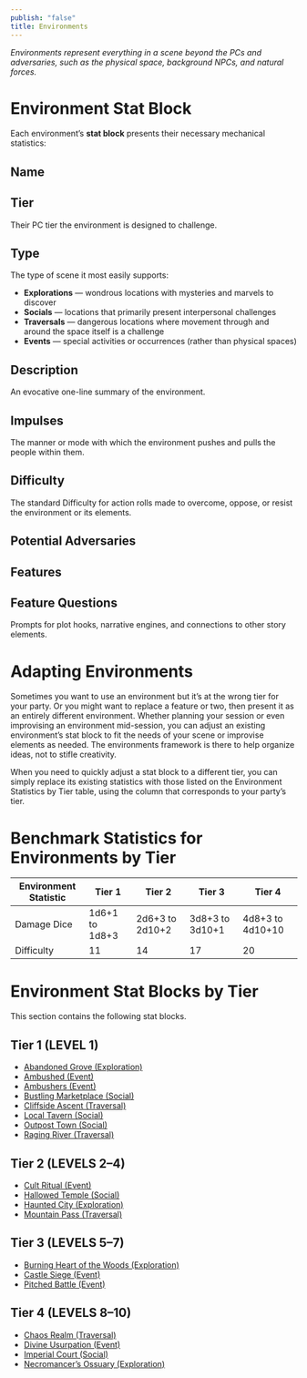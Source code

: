 ```yaml
---
publish: "false"
title: Environments
---
```


*Environments represent everything in a scene beyond the PCs and adversaries, such as the physical space, background NPCs, and natural forces.*

# Environment Stat Block

Each environment’s **stat block** presents their necessary mechanical statistics:

## Name

## Tier

Their PC tier the environment is designed to challenge.

## Type

The type of scene it most easily supports:

- **Explorations** — wondrous locations with mysteries and marvels to discover
- **Socials** — locations that primarily present interpersonal challenges
- **Traversals** — dangerous locations where movement through and around the space itself is a challenge
- **Events** — special activities or occurrences (rather than physical spaces)

## Description

An evocative one-line summary of the environment.

## Impulses

The manner or mode with which the environment pushes and pulls the people within them.

## Difficulty

The standard Difficulty for action rolls made to overcome, oppose, or resist the environment or its elements.

## Potential Adversaries

## Features

## Feature Questions

Prompts for plot hooks, narrative engines, and connections to other story elements.

# Adapting Environments

Sometimes you want to use an environment but it’s at the wrong tier for your party. Or you might want to replace a feature or two, then present it as an entirely different environment. Whether planning your session or even improvising an environment mid-session, you can adjust an existing environment’s stat block to fit the needs of your scene or improvise elements as needed. The environments framework is there to help organize ideas, not to stifle creativity.

When you need to quickly adjust a stat block to a different tier, you can simply replace its existing statistics with those listed on the Environment Statistics by Tier table, using the column that corresponds to your party’s tier.

# Benchmark Statistics for Environments by Tier

| **Environment Statistic** | **Tier 1**         | **Tier 2**          | **Tier 3**          | **Tier 4**           |
| --------------------- | -------------- | --------------- | --------------- | ---------------- |
| Damage Dice           | 1d6+1 to 1d8+3 | 2d6+3 to 2d10+2 | 3d8+3 to 3d10+1 | 4d8+3 to 4d10+10 |
| Difficulty            | 11             | 14              | 17              | 20               |

# Environment Stat Blocks by Tier

This section contains the following stat blocks.

## Tier 1 (LEVEL 1)

- [Abandoned Grove (Exploration)](Abandoned%20Grove.md)
- [Ambushed (Event)](Ambushed.md)
- [Ambushers (Event)](Ambushers.md)
- [Bustling Marketplace (Social)](Bustling%20Marketplace.md)
- [Cliffside Ascent (Traversal)](Cliffside%20Ascent.md)
- [Local Tavern (Social)](Local%20Tavern.md)
- [Outpost Town (Social)](Outpost%20Town.md)
- [Raging River (Traversal)](Raging%20River.md)

## Tier 2 (LEVELS 2–4)

- [Cult Ritual (Event)](Cult%20Ritual.md)
- [Hallowed Temple (Social)](Hallowed%20Temple.md)
- [Haunted City (Exploration)](Haunted%20City.md)
- [Mountain Pass (Traversal)](Mountain%20Pass.md)

## Tier 3 (LEVELS 5–7)

- [Burning Heart of the Woods (Exploration)](Burning%20Heart%20of%20the%20Woods.md)
- [Castle Siege (Event)](Castle%20Siege.md)
- [Pitched Battle (Event)](Pitched%20Battle.md)

## Tier 4 (LEVELS 8–10)

- [Chaos Realm (Traversal)](Chaos%20Realm.md)
- [Divine Usurpation (Event)](Divine%20Usurpation.md)
- [Imperial Court (Social)](Imperial%20Court.md)
- [Necromancer’s Ossuary (Exploration)](Necromancers%20Ossuary.md)
